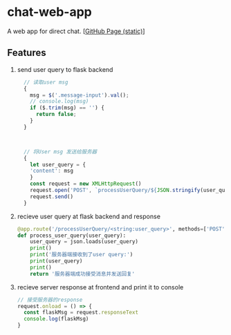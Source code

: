 # chat-web-app
A web app for direct chat.
[[GitHub Page (static)](https://leoxiang66.github.io/chat-web-app/)]


## Features
1. send user query to flask backend
    ```javascript
      // 读取user msg
      {
        msg = $('.message-input').val();
        // console.log(msg)
        if ($.trim(msg) == '') {
          return false;
        }
      }



      // 将User msg 发送给服务器
      {
        let user_query = {
        'content': msg
        }
        const request = new XMLHttpRequest()
        request.open('POST', `processUserQuery/${JSON.stringify(user_query)}`)
        request.send()
      }
    ```
2. recieve user query at flask backend and response
    ```python
    @app.route('/processUserQuery/<string:user_query>', methods=['POST'])
    def process_user_query(user_query):
        user_query = json.loads(user_query)
        print()
        print('服务器端接收到了user query:')
        print(user_query)
        print()
        return '服务器端成功接受消息并发送回复'
    ```
3. recieve server response at frontend and print it to console
    ```javascript
    // 接受服务器的response
    request.onload = () => {
      const flaskMsg = request.responseText
      console.log(flaskMsg)
    }
    ```